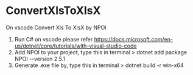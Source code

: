 # ConvertXlsToXlsX
On vscode Convert Xls To XlsX by NPOI

1. Run C# on vscode please refer https://docs.microsoft.com/en-us/dotnet/core/tutorials/with-visual-studio-code
2. Add NPOI to your project, type this in terminal  > dotnet add package NPOI --version 2.5.1
3. Generate .exe file by, type this in terminal  > dotnet build -r win-x64 
